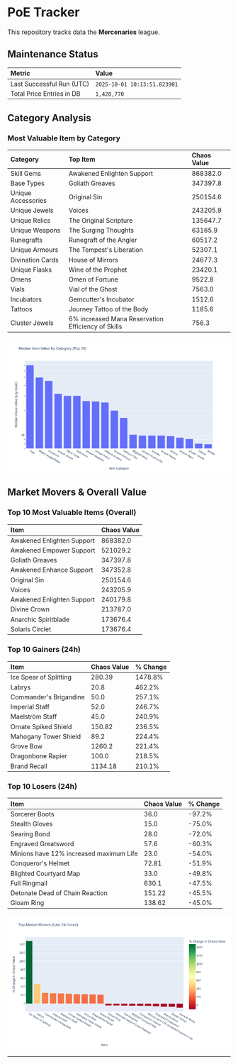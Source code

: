 # PoE Tracker

This repository tracks data the **Mercenaries** league.

## Maintenance Status

<!-- START_MAINTENANCE -->
| Metric | Value |
|:---|:---|
| Last Successful Run (UTC) | `2025-10-01 10:13:51.823901` |
| Total Price Entries in DB | `1,420,770` |

<!-- END_MAINTENANCE -->

## Category Analysis

<!-- START_CATEGORY_ANALYSIS -->
### Most Valuable Item by Category
| Category | Top Item | Chaos Value |
| :--- | :--- | :--- |
| Skill Gems | Awakened Enlighten Support | 868382.0 |
| Base Types | Goliath Greaves | 347397.8 |
| Unique Accessories | Original Sin | 250154.6 |
| Unique Jewels | Voices | 243205.9 |
| Unique Relics | The Original Scripture | 135647.7 |
| Unique Weapons | The Surging Thoughts | 63165.9 |
| Runegrafts | Runegraft of the Angler | 60517.2 |
| Unique Armours | The Tempest's Liberation | 52307.1 |
| Divination Cards | House of Mirrors | 24677.3 |
| Unique Flasks | Wine of the Prophet | 23420.1 |
| Omens | Omen of Fortune | 9522.8 |
| Vials | Vial of the Ghost | 7563.0 |
| Incubators | Gemcutter's Incubator | 1512.6 |
| Tattoos | Journey Tattoo of the Body | 1185.6 |
| Cluster Jewels | 6% increased Mana Reservation Efficiency of Skills | 756.3 |


![Category Analysis Chart](charts/category_analysis.png)
<!-- END_CATEGORY_ANALYSIS -->

## Market Movers & Overall Value

<!-- START_ANALYSIS -->
### Top 10 Most Valuable Items (Overall)
| Item | Chaos Value |
| :--- | :--- |
| Awakened Enlighten Support | 868382.0 |
| Awakened Empower Support | 521029.2 |
| Goliath Greaves | 347397.8 |
| Awakened Enhance Support | 347352.8 |
| Original Sin | 250154.6 |
| Voices | 243205.9 |
| Awakened Enlighten Support | 240179.8 |
| Divine Crown | 213787.0 |
| Anarchic Spiritblade | 173676.4 |
| Solaris Circlet | 173676.4 |

### Top 10 Gainers (24h)
| Item | Chaos Value | % Change |
| :--- | :--- | :--- |
| Ice Spear of Splitting | 280.39 | 1478.8% |
| Labrys | 20.8 | 462.2% |
| Commander's Brigandine | 50.0 | 257.1% |
| Imperial Staff | 52.0 | 246.7% |
| Maelström Staff | 45.0 | 240.9% |
| Ornate Spiked Shield | 150.82 | 236.5% |
| Mahogany Tower Shield | 89.2 | 224.4% |
| Grove Bow | 1260.2 | 221.4% |
| Dragonbone Rapier | 100.0 | 218.5% |
| Brand Recall | 1134.18 | 210.1% |

### Top 10 Losers (24h)
| Item | Chaos Value | % Change |
| :--- | :--- | :--- |
| Sorcerer Boots | 36.0 | -97.2% |
| Stealth Gloves | 15.0 | -75.0% |
| Searing Bond | 28.0 | -72.0% |
| Engraved Greatsword | 57.6 | -60.3% |
| Minions have 12% increased maximum Life | 23.0 | -54.0% |
| Conqueror's Helmet | 72.81 | -51.9% |
| Blighted Courtyard Map | 33.0 | -49.8% |
| Full Ringmail | 630.1 | -47.5% |
| Detonate Dead of Chain Reaction | 151.22 | -45.5% |
| Gloam Ring | 138.62 | -45.0% |


![Market Movers Chart](charts/market_movers.png)
<!-- END_ANALYSIS -->

---
